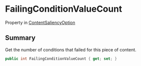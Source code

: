 # FailingConditionValueCount

Property in [ContentSaliencyOption](broken-reference)

## Summary

Get the number of conditions that failed for this piece of content.

```csharp
public int FailingConditionValueCount { get; set; }
```
